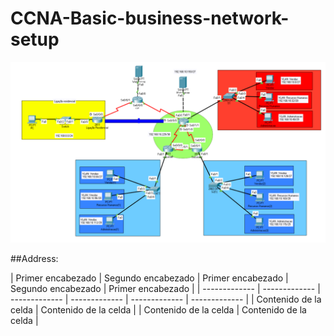 # CCNA-Basic-business-network-setup
![github-small](https://raw.githubusercontent.com/GFrancV/CCNA-Basic-business-network-setup/main/images/topology.PNG)

##Address:

| Primer encabezado | Segundo encabezado | Primer encabezado | Segundo encabezado | Primer encabezado |
| ------------- | ------------- | ------------- | ------------- | ------------- | ------------- |
| Contenido de la celda  | Contenido de la celda  |
| Contenido de la celda  | Contenido de la celda  |
